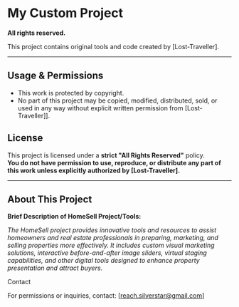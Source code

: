 # My Custom Project

**All rights reserved.**

This project contains original tools and code created by [Lost-Traveller].

---

## Usage & Permissions

- This work is protected by copyright.
- No part of this project may be copied, modified, distributed, sold, or used in any way without explicit written permission from [Lost-Traveller]].

## License

This project is licensed under a **strict "All Rights Reserved"** policy.  
**You do not have permission to use, reproduce, or distribute any part of this work unless explicitly authorized by [Lost-Traveller].**

---

## About This Project


**Brief Description of  HomeSell Project/Tools:**

*The HomeSell project provides innovative tools and resources to assist homeowners and real estate professionals in preparing, marketing, and selling properties more effectively. It includes custom visual marketing solutions, interactive before-and-after image sliders, virtual staging capabilities, and other digital tools designed to enhance property presentation and attract buyers.*

Contact

For permissions or inquiries, contact: [reach.silverstar@gmail.com]
